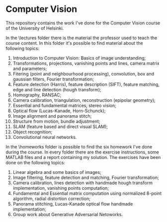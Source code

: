 # Computer Vision

This repository contains the work I've done for the Computer Vision course of the University of Helsinki.

In the \lectures folder there is the material the professor used to teach the course content. In this folder it's possible to find material about the following topics:

1. Introduction to Computer Vision: Basics of image understanding;
2. Transformations, projections, vanishing points and lines, camera matrix and parameters;
3. Fitering (point and neighbourhood processing), convolution, box and gaussian filters, Fourier transformation;
4. Feature detection (Harris), feature description (SIFT), feature matching, edge and line detection (hough transform);
5. Homography, RANSAC;
6. Camera calibration, triangulation, reconstruction (epipolar geometry);
7. Essential and fundamental matrices, stereo vision;
8. Optical flow (Lucas-Kanade, Horn-Schunck);
9. Image alignment and panorama stitch;
10. Structure from motion, bundle adjustment;
11. SLAM (feature based and direct visual SLAM);
12. Object recognition;
13. Convolutional neural networks.

In the \homeworks folder is possible to find the six homework I've done during the course. In every folder there are the exercise instructions, some MATLAB files and a report containing my solution. The exercises have been done on the following topics:

1. Linear algebra and some basics of images;
2. Image filtering, feature detection and matching, Fourier transformation;
3. Camera calibration, lines detection with handmade hough transform implementation, vanishing points computation;
4. Fundamental and Essential matrix computation using normalized 8-point algorithm, radial distortion correction;
5. Panorama stitching, Lucas-Kanade optical flow handmade implementation;
6. Group work about Generative Adversarial Netoworks.
